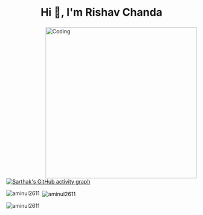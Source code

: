 
<h1 align="center">Hi 👋, I'm Rishav Chanda</h1>
<h3 align="center"></h3>
<img align="right" alt="Coding" width="400" src="https://cdn.dribbble.com/users/1162077/screenshots/3848914/programmer.gif">








[![Sarthak's GitHub activity graph](https://activity-graph.herokuapp.com/graph?username=aminul2611&&theme=xcode)](https://github.com/aminul2611)

<p><img align="left" src="https://github-readme-stats.vercel.app/api/top-langs?username=aminul2611&show_icons=true&locale=en&layout=compact&theme=tokyonight" alt="aminul2611" /></p>

<p>&nbsp;<img align="center" src="https://github-readme-stats.vercel.app/api?username=aminul2611&show_icons=true&locale=en&theme=tokyonight" alt="aminul2611" /></p>

<p><img align="center" src="https://github-readme-streak-stats.herokuapp.com/?user=aminul2611&&theme=tokyonight" alt="aminul2611" /></p>
